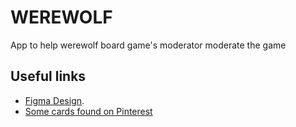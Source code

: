 # WEREWOLF

App to help werewolf board game's moderator moderate the game

## Useful links

- [Figma Design](https://www.figma.com/file/flP4b1MzO7YtIS3HFacSBO/Werewolf?node-id=0%3A1).
- [Some cards found on Pinterest](https://id.pinterest.com/clairinegisella/kartu-ww/)
